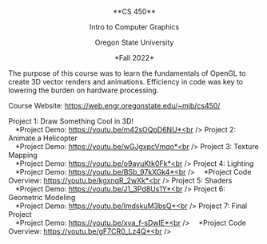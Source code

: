 <p align="center">**CS 450**</p>

<p align="center">Intro to Computer Graphics</p>

<p align="center">Oregon State University</p>

<p align="center">*Fall 2022*</p>

The purpose of this course was to learn the fundamentals of OpenGL to create 3D vector renders and animations. Efficiency in code was key to lowering the burden on hardware processing.<br />

Course Website: https://web.engr.oregonstate.edu/~mjb/cs450/<br />

Project 1: Draw Something Cool in 3D!<br />
&emsp;*Project Demo: https://youtu.be/m42sOQpD6NU*<br />
Project 2: Animate a Helicopter<br />
&emsp;*Project Demo: https://youtu.be/wGJgxpcVmqo*<br />
Project 3: Texture Mapping<br />
&emsp;*Project Demo: https://youtu.be/o9ayuKtk0Fk*<br />
Project 4: Lighting<br />
&emsp;*Project Demo: https://youtu.be/BSb_97kXGk4*<br />
&emsp;*Project Code Overview: https://youtu.be/kgxnqR_2wXk*<br />
Project 5: Shaders<br />
&emsp;*Project Demo: https://youtu.be/J1_3Pd8Us1Y*<br />
Project 6: Geometric Modeling<br />
&emsp;*Project Demo: https://youtu.be/lmdskuM3bsQ*<br />
Project 7: Final Project<br />
&emsp;*Project Demo: https://youtu.be/xva_f-sDwlE*<br />
&emsp;*Project Code Overview: https://youtu.be/gF7CR0_Lz4Q*<br />
